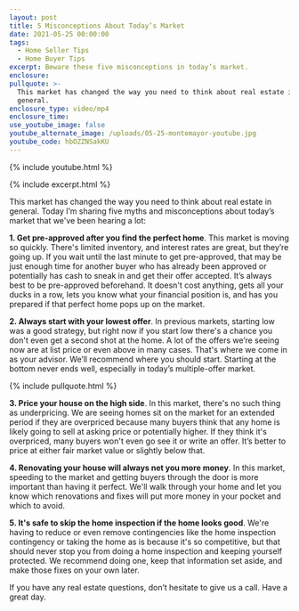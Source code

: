 ```yaml
---
layout: post
title: 5 Misconceptions About Today’s Market
date: 2021-05-25 00:00:00
tags:
  - Home Seller Tips
  - Home Buyer Tips
excerpt: Beware these five misconceptions in today’s market.
enclosure:
pullquote: >-
  This market has changed the way you need to think about real estate in
  general.
enclosure_type: video/mp4
enclosure_time:
use_youtube_image: false
youtube_alternate_image: /uploads/05-25-montemayor-youtube.jpg
youtube_code: hbOZZNSakKU
---
```

{% include youtube.html %}

{% include excerpt.html %}

This market has changed the way you need to think about real estate in general. Today I’m sharing five myths and misconceptions about today’s market that we've been hearing a lot:

**1\. Get pre-approved after you find the perfect home**. This market is moving so quickly. There's limited inventory, and interest rates are great, but they’re going up. If you wait until the last minute to get pre-approved, that may be just enough time for another buyer who has already been approved or potentially has cash to sneak in and get their offer accepted. It’s always best to be pre-approved beforehand. It doesn't cost anything, gets all your ducks in a row, lets you know what your financial position is, and has you prepared if that perfect home pops up on the market.

**2\. Always start with your lowest offer**. In previous markets, starting low was a good strategy, but right now if you start low there's a chance you don't even get a second shot at the home. A lot of the offers we’re seeing now are at list price or even above in many cases. That's where we come in as your advisor. We’ll recommend where you should start. Starting at the bottom never ends well, especially in today’s multiple-offer market.

{% include pullquote.html %}

**3\. Price your house on the high side**. In this market, there's no such thing as underpricing. We are seeing homes sit on the market for an extended period if they are overpriced because many buyers think that any home is likely going to sell at asking price or potentially higher. If they think it's overpriced, many buyers won't even go see it or write an offer. It’s better to price at either fair market value or slightly below that.

**4\. Renovating your house will always net you more money**. In this market, speeding to the market and getting buyers through the door is more important than having it perfect. We'll walk through your home and let you know which renovations and fixes will put more money in your pocket and which to avoid.

**5\. It's safe to skip the home inspection if the home looks good**. We're having to reduce or even remove contingencies like the home inspection contingency or taking the home as is because it's so competitive, but that should never stop you from doing a home inspection and keeping yourself protected. We recommend doing one, keep that information set aside, and make those fixes on your own later.

If you have any real estate questions, don’t hesitate to give us a call. Have a great day.

